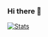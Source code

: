 ### Hi there 👋

[![Stats](https://github-readme-stats.vercel.app/api?username=iva1010&title_color=c9d1d9&icon_color=c9d1d9&text_color=c9d1d9&bg_color=161b22&border_color=c9d1d9&show_icons=true)](https://github.com/iva1010?tab=repositories)
